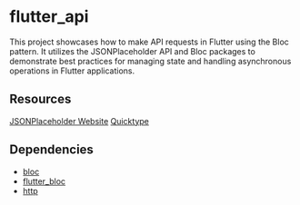 # flutter_api

This project showcases how to make API requests in Flutter using the Bloc pattern.
It utilizes the JSONPlaceholder API and Bloc packages to demonstrate best practices for managing state and handling asynchronous operations in Flutter applications.

## Resources

[JSONPlaceholder Website](https://jsonplaceholder.typicode.com/)
[Quicktype](https://quicktype.io/)


## Dependencies

- [bloc](https://pub.dev/packages/bloc)
- [flutter_bloc](https://pub.dev/packages/flutter_bloc)
- [http](https://pub.dev/packages/http)



